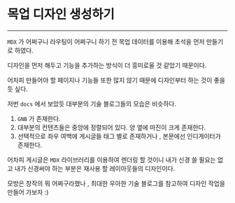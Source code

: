 # 목업 디자인 생성하기

---

`MDX` 가 어쩌구니 라우팅이 어쩌구니 하기 전 목업 데이터를 이용해 초석을 먼저 만들기로 하였다.

디자인을 먼저 해두고 기능을 추가하는 방식이 더 흥미로울 것 같았기 때문이다.

어차피 만들어야 할 페이지나 기능들 또한 많지 않기 때문에 디자인부터 하는 것이 좋을듯 싶다.

저번 `docs` 에서 보았듯 대부분의 기술 블로그들의 모습은 비슷하다.

1. `GNB` 가 존재한다.
2. 대부분의 컨텐츠들은 중앙에 정렬되어 있다. 양 옆에 마진이 크게 존재한다.
3. 선택적으로 좌우 여백에 게시글들 태그 별로 존재하거나 , 본문에선 인디게이터가 존재한다.

어차피 게시글은 `MDX` 라이브러리를 이용하여 렌더링 할 것이니 내가 신경 쓸 필요는 없고 내가 신경써야 하는 부분은 재사용 할 레이아웃들의 디자인이다.

모방은 창작의 뭐 어쩌구라했나 , 최대한 우아한 기술 블로그를 참고하여 디자인 작업을 만들어 가보자 :)
